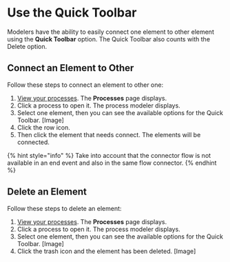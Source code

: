 # Use the Quick Toolbar

Modelers have the ability to easily connect one element to other element using the **Quick Toolbar** option. The Quick Toolbar also counts with the Delete option.

## Connect an Element to Other

Follow these steps to connect an element to other one:

1. ​[View your processes](../../viewing-processes/view-the-list-of-processes/view-your-processes.md#view-all-processes). The **Processes** page displays.
2. Click a process to open it. The process modeler displays.
3. Select one element, then you can see the available options for the Quick Toolbar. \[Image\]
4. Click the row icon.
5. Then click the element that needs connect.  The elements will be connected.

{% hint style="info" %}
Take into account that the connector flow is not available in an end event and also in the same flow connector.
{% endhint %}

## Delete an Element

Follow these steps to delete an element:

1. ​[View your processes](../../viewing-processes/view-the-list-of-processes/view-your-processes.md#view-all-processes). The **Processes** page displays.
2. Click a process to open it. The process modeler displays.
3. Select one element, then you can see the available options for the Quick Toolbar. \[Image\]
4. Click the trash icon and the element has been deleted. \[Image\]

